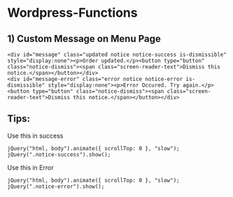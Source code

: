 # Wordpress-Functions

## 1) Custom Message on Menu Page
```
<div id="message" class="updated notice notice-success is-dismissible" style="display:none"><p>Order updated.</p><button type="button" class="notice-dismiss"><span class="screen-reader-text">Dismiss this notice.</span></button></div>
<div id="message-error" class="error notice notice-error is-dismissible" style="display:none"><p>Error Occured. Try again.</p><button type="button" class="notice-dismiss"><span class="screen-reader-text">Dismiss this notice.</span></button></div>
```

## Tips:

Use this in success
```
jQuery("html, body").animate({ scrollTop: 0 }, "slow");
jQuery(".notice-success").show();
```
Use this in Error
```
jQuery("html, body").animate({ scrollTop: 0 }, "slow");
jQuery(".notice-error").show(); 
```
